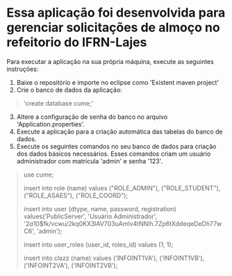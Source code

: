 # Essa aplicação foi desenvolvida para gerenciar solicitações de almoço no refeitorio do IFRN-Lajes
Para executar a aplicação na sua própria máquina, execute as seguintes instruções:

1. Baixe o repositório e importe no eclipse como 'Existent maven project'
2. Crie o banco de dados da aplicação: 
> 'create database cume;'

3. Altere a configuração de senha do banco no arquivo 'Application.properties'.
4. Execute a aplicação para a criação automática das tabelas do banco de dados.
5. Execute os seguintes comandos no seu banco de dados para criação dos dados básicos necessários. Esses comandos criam um usuário administrador com matrícula 'admin' e senha '123'.

> use cume;
> 
> insert into role (name) values ("ROLE_ADMIN"), ("ROLE_STUDENT"), ("ROLE_ASAES"), ("ROLE_COORD");
>
> insert into user (dtype, name, password, registration) values('PublicServer', 'Usuário Administrador', '$2a$10$fk/vcwu/2kq0KX3lAV703uAmlv4tNNlh.7Zp6tXddeqeDeDh77wC6', 'admin');
>
> insert into user_roles (user_id, roles_id) values (1, 1);
>
> insert into clazz (name) values ('INFOINT1VA'), ('INFOINT1VB'), ('INFOINT2VA'), ('INFOINT2VB');
